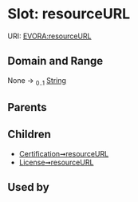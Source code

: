 
# Slot: resourceURL



URI: [EVORA:resourceURL](https://evora-project.eu/resourceURL)


## Domain and Range

None &#8594;  <sub>0..1</sub> [String](types/String.md)

## Parents


## Children

 *  [Certification➞resourceURL](Certification_resourceURL.md)
 *  [License➞resourceURL](License_resourceURL.md)

## Used by

